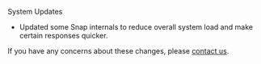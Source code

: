 System Updates

* Updated some Snap internals to reduce overall system load and make certain responses quicker.

If you have any concerns about these changes, please [contact us](https://snap-ci.com/contact-us).
